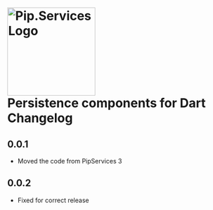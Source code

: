 # <img src="https://uploads-ssl.webflow.com/5ea5d3315186cf5ec60c3ee4/5edf1c94ce4c859f2b188094_logo.svg" alt="Pip.Services Logo" width="200"> <br/> Persistence components for Dart Changelog

## 0.0.1

- Moved the code from PipServices 3

## 0.0.2

- Fixed for correct release

